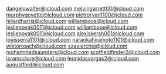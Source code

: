 dangelowalter@icloud.com
melvingarrett00@icloud.com
murphygoyette@icloud.com
pietroryan1100@icloud.com
hillardharris@icloud.com
williambooe@icloud.com
leslienovak0011@icloud.com
williambooe@icloud.com
leslienovak0011@icloud.com
alexiskersh001@icloud.com
louisserra1101@icloud.com
naraokahiramoto1101@icloud.com
wiktorroach@icloud.com
xzavierchoi@icloud.com
mohammadsaunders@icloud.com
scotfieldfinder2@icloud.com
isramcclure@icloud.com
leonidasvargas2@icloud.com
augustford@icloud.com

